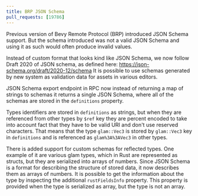 ```yaml
---
title: BRP JSON Schema
pull_requests: [19786]
---
```


Previous version of Bevy Remote Protocol (BRP) introduced JSON Schema support. But the schema introduced was not a valid JSON Schema and using it as such would often produce invalid values.

Instead of custom format that looks kind like JSON Schema, we now follow Draft 2020 of JSON schema, as defined here: https://json-schema.org/draft/2020-12/schema
It is possible to use schemas generated by new system as validation data for assets in various editors.

JSON Schema export endpoint in RPC now instead of returning a map of strings to schemas it returns a single JSON Schema, where all of the schemas are stored in the `definitions` property.


Types identifiers are stored in `definitions` as strings, but when they are referenced from other types by `$ref` key they are percent encoded to take into account fact that they have to be valid URI and don't use reserved characters. That means that the type `glam::Vec3` is stored by `glam::Vec3` key in `definitions` and is referenced as `glam%3A%3AVec3` in other types.

There is added support for custom schemas for reflected types. One example of it are various glam types, which in Rust are represented as structs, but they are serialized into arrays of numbers. Since JSON Schema is a format for describing the structure of stored data, it now describes them as arrays of numbers. It is possible to get the information about the type by inspecting the additional `rustFieldsInfo` property. This property is provided when the type is serialized as array, but the type is not an array.
